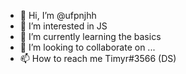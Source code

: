 - 👋 Hi, I’m @ufpnjhh
- 👀 I’m interested in JS
- 🌱 I’m currently learning the basics
- 💞️ I’m looking to collaborate on ...
- 📫 How to reach me Timyr#3566 (DS)

<!---
ufpnjhh/ufpnjhh is a ✨ special ✨ repository because its `README.md` (this file) appears on your GitHub profile.
You can click the Preview link to take a look at your changes.
--->
